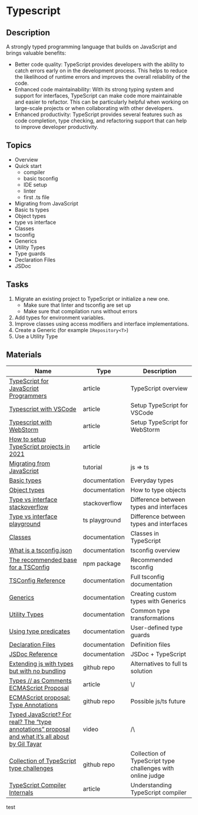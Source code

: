 # Typescript

## Description

A strongly typed programming language that builds on JavaScript and brings valuable benefits:
- Better code quality: TypeScript provides developers with the ability to catch errors early on in the development process. This helps to reduce the likelihood of runtime errors and improves the overall reliability of the code.
- Enhanced code maintainability: With its strong typing system and support for interfaces, TypeScript can make code more maintainable and easier to refactor. This can be particularly helpful when working on large-scale projects or when collaborating with other developers.
- Enhanced productivity: TypeScript provides several features such as code completion, type checking, and refactoring support that can help to improve developer productivity.

## Topics

- Overview
- Quick start
  - compiler
  - basic tsconfig
  - IDE setup
  - linter
  - first .ts file
- Migrating from JavaScript
- Basic ts types
- Object types
- type vs interface
- Classes
- tsconfig
- Generics
- Utility Types
- Type guards
- Declaration Files
- JSDoc

## Tasks

1. Migrate an existing project to TypeScript or initialize a new one.
   - Make sure that linter and tsconfig are set up
   - Make sure that compilation runs without errors
2. Add types for environment variables.
3. Improve classes using access modifiers and interface implementations.
4. Create a Generic (for example `IRepository<T>`)
5. Use a Utility Type

## Materials

| Name                                                                                                                                            | Type          | Description                                                |
| ----------------------------------------------------------------------------------------------------------------------------------------------- | ------------- | ---------------------------------------------------------- |
| [TypeScript for JavaScript Programmers](https://www.typescriptlang.org/docs/handbook/typescript-in-5-minutes.html)                              | article       | TypeScript overview                                        |
| [Typescript with VSCode](https://code.visualstudio.com/docs/languages/typescript)                                                               | article       | Setup TypeScript for VSCode                                |
| [Typescript with WebStorm](https://www.jetbrains.com/help/webstorm/typescript-support.html)                                                     | article       | Setup TypeScript for WebStorm                              |
| [How to setup TypeScript projects in 2021](https://blog.ghaiklor.com/2021/02/26/how-to-setup-typescript-projects-in-2021/)                      | article       |                                                            |
| [Migrating from JavaScript](https://www.typescriptlang.org/docs/handbook/migrating-from-javascript.html)                                        | tutorial      | js => ts                                                   |
| [Basic types](https://www.typescriptlang.org/docs/handbook/2/everyday-types.html)                                                               | documentation | Everyday types                                             |
| [Object types](https://www.typescriptlang.org/docs/handbook/2/objects.html)                                                                     | documentation | How to type objects                                        |
| [Type vs interface stackoverflow](https://stackoverflow.com/questions/37233735/interfaces-vs-types-in-typescript)                               | stackoverflow | Difference between types and interfaces                    |
| [Type vs interface playground](https://www.typescriptlang.org/play/typescript/language-extensions/types-vs-interfaces.ts.html)                  | ts playground | Difference between types and interfaces                    |
| [Classes](https://www.typescriptlang.org/docs/handbook/2/classes.html)                                                                          | documentation | Classes in TypeScript                                      |
| [What is a tsconfig.json](https://www.typescriptlang.org/docs/handbook/tsconfig-json.html)                                                      | documentation | tsconfig overview                                          |
| [The recommended base for a TSConfig](https://www.npmjs.com/package/@tsconfig/recommended)                                                      | npm package   | Recommended tsconfig                                       |
| [TSConfig Reference](https://www.typescriptlang.org/tsconfig)                                                                                   | documentation | Full tsconfig documentation                                |
| [Generics](https://www.typescriptlang.org/docs/handbook/2/generics.html)                                                                        | documentation | Creating custom types with Generics                        |
| [Utility Types](typescriptlang.org/docs/handbook/utility-types.html)                                                                            | documentation | Common type transformations                                |
| [Using type predicates](https://www.typescriptlang.org/docs/handbook/2/narrowing.html#using-type-predicates)                                    | documentation | User-defined type guards                                   |
| [Declaration Files](https://www.typescriptlang.org/docs/handbook/declaration-files/introduction.html)                                           | documentation | Definition files                                           |
| [JSDoc Reference](https://www.typescriptlang.org/docs/handbook/jsdoc-supported-types.html)                                                      | documentation | JSDoc + TypeScript                                         |
| [Extending js with types but with no bundling](https://github.com/georgolden/ts-guideline)                                                      | github repo   | Alternatives to full ts solution                           |
| [Types // as Comments ECMAScript Proposal](https://tc39.es/proposal-type-annotations/)                                                          | article       | \\/                                                        |
| [ECMAScript proposal: Type Annotations](https://github.com/tc39/proposal-type-annotations)                                                      | github repo   | Possible js/ts future                                      |
| [Typed JavaScript? For real? The “type annotations” proposal and what it’s all about by Gil Tayar](https://www.youtube.com/watch?v=SdV9Xy0E4CM) | video         | /\                                                         |
| [Collection of TypeScript type challenges](https://github.com/type-challenges/type-challenges)                                                  | github repo   | Collection of TypeScript type challenges with online judge |
| [TypeScript Compiler Internals](https://basarat.gitbook.io/typescript/overview)                                                                 | article       | Understanding TypeScript compiler                          |
test